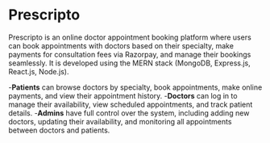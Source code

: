 # **Prescripto**
Prescripto is an online doctor appointment booking platform where users can book appointments with doctors based on their specialty, make payments for consultation fees via Razorpay, and manage their bookings seamlessly. It is developed using the MERN stack (MongoDB, Express.js, React.js, Node.js).

-**Patients** can browse doctors by specialty, book appointments, make online payments, and view their appointment history.
-**Doctors** can log in to manage their availability, view scheduled appointments, and track patient details.
-**Admins** have full control over the system, including adding new doctors, updating their availability, and monitoring all appointments between doctors and patients.
